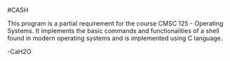 #CASH

This program is a partial requirement for the course CMSC 125 - Operating Systems. It implements the basic commands and functionalities of a shell found in modern operating systems and is implemented using C language.

-CaH2O
